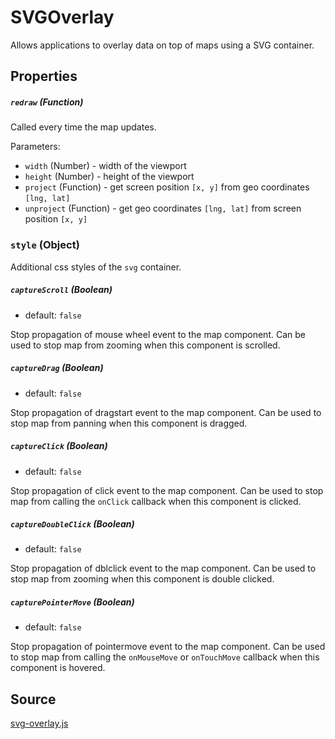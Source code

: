# SVGOverlay

Allows applications to overlay data on top of maps using a SVG container.

## Properties

##### `redraw` (Function)

Called every time the map updates.

Parameters:
- `width` (Number) - width of the viewport
- `height` (Number) - height of the viewport
- `project` (Function) - get screen position `[x, y]` from geo coordinates `[lng, lat]`
- `unproject` (Function) - get geo coordinates `[lng, lat]` from screen position `[x, y]`

### `style` (Object)

Additional css styles of the `svg` container.

##### `captureScroll` (Boolean)

- default: `false`

Stop propagation of mouse wheel event to the map component. Can be used to stop map from zooming when this component is scrolled.

##### `captureDrag` (Boolean)

- default: `false`

Stop propagation of dragstart event to the map component. Can be used to stop map from panning when this component is dragged.

##### `captureClick` (Boolean)

- default: `false`

Stop propagation of click event to the map component. Can be used to stop map from calling the `onClick` callback when this component is clicked.

##### `captureDoubleClick` (Boolean)

- default: `false`

Stop propagation of dblclick event to the map component. Can be used to stop map from zooming when this component is double clicked.

##### `capturePointerMove` (Boolean)

- default: `false`

Stop propagation of pointermove event to the map component. Can be used to stop map from calling the `onMouseMove` or `onTouchMove` callback when this component is hovered.

## Source

[svg-overlay.js](https://github.com/goong-io/goong-map-react/tree/master/src/overlays/svg-overlay.js)
